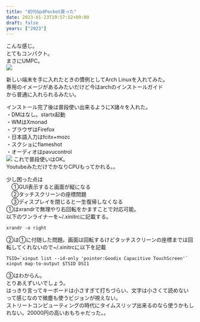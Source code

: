 ```yaml
---
title: "初代GpdPocket買った"
date: 2023-01-23T19:57:52+09:00
draft: false
years: ["2023"]
---
```


こんな感じ。  
とてもコンパクト。  
まさにUMPC。  
![](/blog/images/20230123/20230120_141150.jpg)

新しい端末を手に入れたときの慣例としてArch Linuxを入れてみた。  
専用のイメージがあるみたいだけど今はarchのインストールガイド  
から普通に入れられるみたい。

インストール完了後は普段使い出来るようにX諸々を入れた。  
・DMはなし。startx起動  
・WMはXmonad  
・ブラウザはFirefox  
・日本語入力はfcitx+mozc  
・スクショにflameshot  
・オーディオはpavucontrol  
![](/blog/images/20230123/20230120_233428.jpg)
これで普段使いはOK。  
YoutubeみただけでかなりCPUもってかれる。。  

少し困った点は  
　①GUI表示すると画面が縦になる  
　②タッチスクリーンの座標問題  
　③ディスプレイを閉じると一生復帰しなくなる  
①はxrandrで無理やり右回転をかますことで対応可能。  
以下のワンライナーを~/.xinitrcに記載する。  
```
xrandr -o right
```
②は①に付随した問題。画面は回転するけどタッチスクリーンの座標までは回転してくれないので~/.xinitrcに以下を記載  
```
TSID=`xinput list --id-only 'pointer:Goodix Capacitive TouchScreen'`
xinput map-to-output $TSID DSI1
```
③はわからん。  
とりあえずいいでしょう。    
はっきり言ってキーボードは小さすぎて打ちづらい、文字は小さくて読めない
って感じなので微塵も使うビジョンが視えない。  
ストリートコンピューティングの時代にタイムスリップ出来るのなら使うかもしれない。20000円の高いおもちゃだった。。

